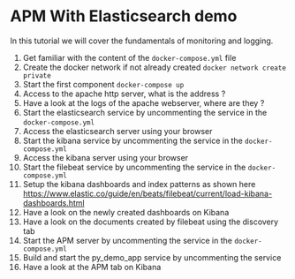 
# APM With Elasticsearch demo

In this tutorial we will cover the fundamentals of monitoring and logging.

1. Get familiar with the content of the `docker-compose.yml` file
2. Create the docker network if not already created `docker network create private`
3. Start the first component `docker-compose up`
4. Access to the apache http server, what is the address ?
5. Have a look at the logs of the apache webserver, where are they ?
6. Start the elasticsearch service by uncommenting the service in the `docker-compose.yml`
7. Access the elasticsearch server using your browser
8. Start the kibana service by uncommenting the service in the `docker-compose.yml`
9. Access the kibana server using your browser
10. Start the filebeat service by uncommenting the service in the `docker-compose.yml`
11. Setup the kibana dashboards and index patterns as shown here https://www.elastic.co/guide/en/beats/filebeat/current/load-kibana-dashboards.html
12. Have a look on the newly created dashboards on Kibana
13. Have a look on the documents created by filebeat using the discovery tab
14. Start the APM server by uncommenting the service in the `docker-compose.yml`
15. Build and start the py_demo_app service by uncommenting the service
16. Have a look at the APM tab on Kibana